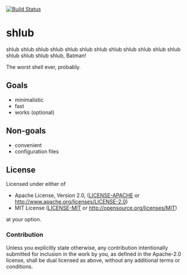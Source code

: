 [![Build Status](https://travis-ci.org/stefan-k/shlub.svg?branch=termion)](https://travis-ci.org/stefan-k/shlub)

# shlub

shlub shlub shlub shlub shlub shlub shlub shlub shlub shlub shlub shlub shlub shlub shlub shlub, Batman!

The worst shell ever, probably.

## Goals
  * minimalistic
  * fast
  * works (optional)

## Non-goals
  * convenient
  * configuration files

## License

Licensed under either of

  * Apache License, Version 2.0, ([LICENSE-APACHE](LICENSE-APACHE) or http://www.apache.org/licenses/LICENSE-2.0)
  * MIT License ([LICENSE-MIT](LICENSE-MIT) or http://opensource.org/licenses/MIT)

at your option.

### Contribution

Unless you explicitly state otherwise, any contribution intentionally submitted for inclusion in the work by you, as defined in the Apache-2.0 license, shall be dual licensed as above, without any additional terms or conditions.
